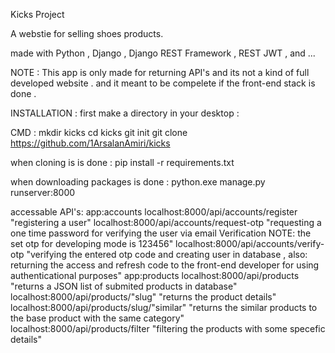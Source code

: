Kicks Project

A webstie for selling shoes products.

made with Python , Django , Django REST Framework , REST JWT , and ...

NOTE : This app is only made for returning API's and its not a kind of full developed website .
and it meant to be compelete if the front-end stack is done .


INSTALLATION :
first make a directory in your desktop :

CMD :
    mkdir kicks
    cd kicks 
    git init 
    git clone https://github.com/1ArsalanAmiri/kicks

when cloning is is done : 
    pip install -r requirements.txt 

when downloading packages is done :
    python.exe manage.py runserver:8000

accessable API's:
    app:accounts
    localhost:8000/api/accounts/register  "registering a user"
    localhost:8000/api/accounts/request-otp  "requesting a one time password for verifying the user via email Verification NOTE: the set otp for developing mode is 123456"
    localhost:8000/api/accounts/verify-otp   "verifying the entered otp code and creating user in database , also: returning the access and refresh code to the front-end developer for using authenticational purposes"
    app:products
    localhost:8000/api/products  "returns a JSON list of submited products in database"
    localhost:8000/api/products/"slug" "returns the product details"
    localhost:8000/api/products/slug/"similar"  "returns the similar products to the base product with the same category"
    localhost:8000/api/products/filter  "filtering the products with some specefic details"
    


    
